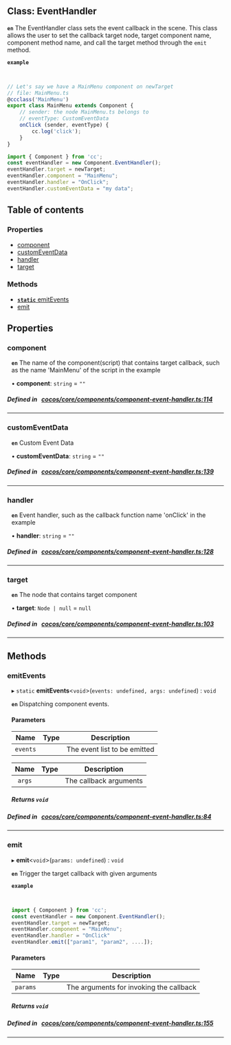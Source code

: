 
## Class: EventHandler







**`en`** 
The EventHandler class sets the event callback in the scene.
This class allows the user to set the callback target node, target component name, component method name, and call the target method through the `emit` method.




**`example`**

```ts


// Let's say we have a MainMenu component on newTarget
// file: MainMenu.ts
@ccclass('MainMenu')
export class MainMenu extends Component {
    // sender: the node MainMenu.ts belongs to
    // eventType: CustomEventData
    onClick (sender, eventType) {
        cc.log('click');
    }
}

import { Component } from 'cc';
const eventHandler = new Component.EventHandler();
eventHandler.target = newTarget;
eventHandler.component = "MainMenu";
eventHandler.handler = "OnClick";
eventHandler.customEventData = "my data";


```


<div class="table-of-content">
<h2>Table of contents</h2>


### Properties

- [ component](#component)
- [ customEventData](#customEventData)
- [ handler](#handler)
- [ target](#target)

### Methods

- [ **`static`**  emitEvents](#emitEvents)
- [ emit](#emit)
</div>

## Properties


### component
<div style="margin-left: 10px;">




**`en`** 
The name of the component(script) that contains target callback, such as the name 'MainMenu' of the script in the example




•  **component**:
`string`  = `""`
</div>

##### Defined in &nbsp;   [cocos/core/components/component-event-handler.ts:114](https://github.com/cocos-creator/engine/blob/c7bf6b8a9/cocos/core/components/component-event-handler.ts#L114)&nbsp;


___


### customEventData
<div style="margin-left: 10px;">




**`en`** 
Custom Event Data




•  **customEventData**:
`string`  = `""`
</div>

##### Defined in &nbsp;   [cocos/core/components/component-event-handler.ts:139](https://github.com/cocos-creator/engine/blob/c7bf6b8a9/cocos/core/components/component-event-handler.ts#L139)&nbsp;


___


### handler
<div style="margin-left: 10px;">




**`en`** 
Event handler, such as the callback function name 'onClick' in the example




•  **handler**:
`string`  = `""`
</div>

##### Defined in &nbsp;   [cocos/core/components/component-event-handler.ts:128](https://github.com/cocos-creator/engine/blob/c7bf6b8a9/cocos/core/components/component-event-handler.ts#L128)&nbsp;


___


### target
<div style="margin-left: 10px;">




**`en`** 
The node that contains target component




•  **target**:
`Node | null`  = `null`
</div>

##### Defined in &nbsp;   [cocos/core/components/component-event-handler.ts:103](https://github.com/cocos-creator/engine/blob/c7bf6b8a9/cocos/core/components/component-event-handler.ts#L103)&nbsp;


___

<!---->
## Methods

### emitEvents
<div style="margin-left: 10px;">

▸ `static`  **emitEvents**<`void`\>(`events: undefined, args: undefined`) : `void`




**`en`** 
Dispatching component events.




<!---->
<!--    #### Returns `void` -->
<!---->

#### Parameters

| Name | Type | Description |
| :------: | :------: | :------: |
| `events` |  | The event list to be emitted  |

| Name | Type | Description |
| :------: | :------: | :------: |
| `args` |  | The callback arguments  |



##### Returns `void`




</div>

##### Defined in &nbsp;   [cocos/core/components/component-event-handler.ts:84](https://github.com/cocos-creator/engine/blob/c7bf6b8a9/cocos/core/components/component-event-handler.ts#L84)&nbsp;
___
### emit
<div style="margin-left: 10px;">

▸   **emit**<`void`\>(`params: undefined`) : `void`




**`en`** Trigger the target callback with given arguments




**`example`**

```ts


import { Component } from 'cc';
const eventHandler = new Component.EventHandler();
eventHandler.target = newTarget;
eventHandler.component = "MainMenu";
eventHandler.handler = "OnClick"
eventHandler.emit(["param1", "param2", ....]);


```




<!---->
<!--    #### Returns `void` -->
<!---->

#### Parameters

| Name | Type | Description |
| :------: | :------: | :------: |
| `params` |  | The arguments for invoking the callback  |



##### Returns `void`




</div>

##### Defined in &nbsp;   [cocos/core/components/component-event-handler.ts:155](https://github.com/cocos-creator/engine/blob/c7bf6b8a9/cocos/core/components/component-event-handler.ts#L155)&nbsp;
___
<!---->




